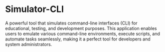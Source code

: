 # Simulator-CLI
A powerful tool that simulates command-line interfaces (CLI) for educational, testing, and development purposes. This application enables users to emulate various command-line environments, execute scripts, and automate tasks seamlessly, making it a perfect tool for developers and system administrators.
